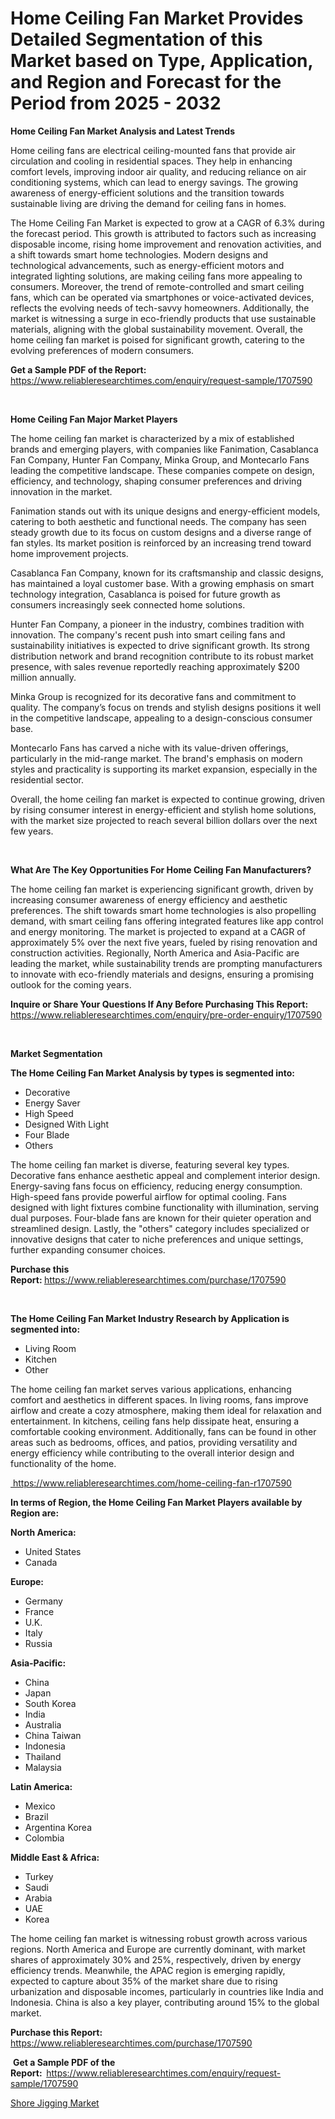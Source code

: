<p><h1>Home Ceiling Fan Market Provides Detailed Segmentation of this Market based on Type, Application, and Region and Forecast for the Period from 2025 - 2032</h1></p><p><strong>Home Ceiling Fan Market Analysis and Latest Trends</strong></p>
<p><p>Home ceiling fans are electrical ceiling-mounted fans that provide air circulation and cooling in residential spaces. They help in enhancing comfort levels, improving indoor air quality, and reducing reliance on air conditioning systems, which can lead to energy savings. The growing awareness of energy-efficient solutions and the transition towards sustainable living are driving the demand for ceiling fans in homes.</p><p>The Home Ceiling Fan Market is expected to grow at a CAGR of 6.3% during the forecast period. This growth is attributed to factors such as increasing disposable income, rising home improvement and renovation activities, and a shift towards smart home technologies. Modern designs and technological advancements, such as energy-efficient motors and integrated lighting solutions, are making ceiling fans more appealing to consumers. Moreover, the trend of remote-controlled and smart ceiling fans, which can be operated via smartphones or voice-activated devices, reflects the evolving needs of tech-savvy homeowners. Additionally, the market is witnessing a surge in eco-friendly products that use sustainable materials, aligning with the global sustainability movement. Overall, the home ceiling fan market is poised for significant growth, catering to the evolving preferences of modern consumers.</p></p>
<p><strong>Get a Sample PDF of the Report:&nbsp;</strong> <a href="https://www.reliableresearchtimes.com/enquiry/request-sample/1707590?utm_campaign=2233&utm_medium=2&utm_source=Github&utm_content=ia&utm_term=05042025&utm_id=home-ceiling-fan">https://www.reliableresearchtimes.com/enquiry/request-sample/1707590</a></p>
<p>&nbsp;</p>
<p><strong>Home Ceiling Fan Major Market Players</strong></p>
<p><p>The home ceiling fan market is characterized by a mix of established brands and emerging players, with companies like Fanimation, Casablanca Fan Company, Hunter Fan Company, Minka Group, and Montecarlo Fans leading the competitive landscape. These companies compete on design, efficiency, and technology, shaping consumer preferences and driving innovation in the market.</p><p>Fanimation stands out with its unique designs and energy-efficient models, catering to both aesthetic and functional needs. The company has seen steady growth due to its focus on custom designs and a diverse range of fan styles. Its market position is reinforced by an increasing trend toward home improvement projects.</p><p>Casablanca Fan Company, known for its craftsmanship and classic designs, has maintained a loyal customer base. With a growing emphasis on smart technology integration, Casablanca is poised for future growth as consumers increasingly seek connected home solutions.</p><p>Hunter Fan Company, a pioneer in the industry, combines tradition with innovation. The company's recent push into smart ceiling fans and sustainability initiatives is expected to drive significant growth. Its strong distribution network and brand recognition contribute to its robust market presence, with sales revenue reportedly reaching approximately $200 million annually.</p><p>Minka Group is recognized for its decorative fans and commitment to quality. The company’s focus on trends and stylish designs positions it well in the competitive landscape, appealing to a design-conscious consumer base.</p><p>Montecarlo Fans has carved a niche with its value-driven offerings, particularly in the mid-range market. The brand's emphasis on modern styles and practicality is supporting its market expansion, especially in the residential sector.</p><p>Overall, the home ceiling fan market is expected to continue growing, driven by rising consumer interest in energy-efficient and stylish home solutions, with the market size projected to reach several billion dollars over the next few years.</p></p>
<p>&nbsp;</p>
<p><strong>What Are The Key Opportunities For Home Ceiling Fan Manufacturers?</strong></p>
<p><p>The home ceiling fan market is experiencing significant growth, driven by increasing consumer awareness of energy efficiency and aesthetic preferences. The shift towards smart home technologies is also propelling demand, with smart ceiling fans offering integrated features like app control and energy monitoring. The market is projected to expand at a CAGR of approximately 5% over the next five years, fueled by rising renovation and construction activities. Regionally, North America and Asia-Pacific are leading the market, while sustainability trends are prompting manufacturers to innovate with eco-friendly materials and designs, ensuring a promising outlook for the coming years.</p></p>
<p><strong>Inquire or Share Your Questions If Any Before Purchasing This Report:</strong> <a href="https://www.reliableresearchtimes.com/enquiry/pre-order-enquiry/1707590?utm_campaign=2233&utm_medium=2&utm_source=Github&utm_content=ia&utm_term=05042025&utm_id=home-ceiling-fan">https://www.reliableresearchtimes.com/enquiry/pre-order-enquiry/1707590</a></p>
<p>&nbsp;</p>
<p><strong>Market Segmentation</strong></p>
<p><strong>The Home Ceiling Fan Market Analysis by types is segmented into:</strong></p>
<p><ul><li>Decorative</li><li>Energy Saver</li><li>High Speed</li><li>Designed With Light</li><li>Four Blade</li><li>Others</li></ul></p>
<p><p>The home ceiling fan market is diverse, featuring several key types. Decorative fans enhance aesthetic appeal and complement interior design. Energy-saving fans focus on efficiency, reducing energy consumption. High-speed fans provide powerful airflow for optimal cooling. Fans designed with light fixtures combine functionality with illumination, serving dual purposes. Four-blade fans are known for their quieter operation and streamlined design. Lastly, the "others" category includes specialized or innovative designs that cater to niche preferences and unique settings, further expanding consumer choices.</p></p>
<p><strong>Purchase this Report:&nbsp;</strong><a href="https://www.reliableresearchtimes.com/purchase/1707590?utm_campaign=2233&utm_medium=2&utm_source=Github&utm_content=ia&utm_term=05042025&utm_id=home-ceiling-fan">https://www.reliableresearchtimes.com/purchase/1707590</a></p>
<p>&nbsp;</p>
<p><strong>The Home Ceiling Fan Market Industry Research by Application is segmented into:</strong></p>
<p><ul><li>Living Room</li><li>Kitchen</li><li>Other</li></ul></p>
<p><p>The home ceiling fan market serves various applications, enhancing comfort and aesthetics in different spaces. In living rooms, fans improve airflow and create a cozy atmosphere, making them ideal for relaxation and entertainment. In kitchens, ceiling fans help dissipate heat, ensuring a comfortable cooking environment. Additionally, fans can be found in other areas such as bedrooms, offices, and patios, providing versatility and energy efficiency while contributing to the overall interior design and functionality of the home.</p></p>
<p><a href="https://www.reliableresearchtimes.com/home-ceiling-fan-r1707590?utm_campaign=2233&utm_medium=2&utm_source=Github&utm_content=ia&utm_term=05042025&utm_id=home-ceiling-fan">&nbsp;https://www.reliableresearchtimes.com/home-ceiling-fan-r1707590</a></p>
<p><strong>In terms of Region, the Home Ceiling Fan Market Players available by Region are:</strong></p>
<p>
    <p> <strong> North America: </strong>
        <ul>
            <li>United States</li>
            <li>Canada</li>
        </ul>
        </p> 
    <p> <strong> Europe: </strong>
        <ul>
            <li>Germany</li>
            <li>France</li>
            <li>U.K.</li>
            <li>Italy</li>
            <li>Russia</li>
        </ul>
        </p> 
    <p> <strong> Asia-Pacific: </strong>
        <ul>
            <li>China</li>
            <li>Japan</li>
            <li>South Korea</li>
            <li>India</li>
            <li>Australia</li>
            <li>China Taiwan</li>
            <li>Indonesia</li>
            <li>Thailand</li>
            <li>Malaysia</li>
        </ul>
        </p> 
    <p> <strong> Latin America: </strong>
        <ul>
            <li>Mexico</li>
            <li>Brazil</li>
            <li>Argentina Korea</li>
            <li>Colombia</li>
        </ul>
        </p> 
    <p> <strong> Middle East & Africa: </strong>
        <ul>
            <li>Turkey</li>
            <li>Saudi</li>
            <li>Arabia</li>
            <li>UAE</li>
            <li>Korea</li>
        </ul>
    </p>
    </p>
<p><p>The home ceiling fan market is witnessing robust growth across various regions. North America and Europe are currently dominant, with market shares of approximately 30% and 25%, respectively, driven by energy efficiency trends. Meanwhile, the APAC region is emerging rapidly, expected to capture about 35% of the market share due to rising urbanization and disposable incomes, particularly in countries like India and Indonesia. China is also a key player, contributing around 15% to the global market.</p></p>
<p><strong>Purchase this Report: </strong><a href="https://www.reliableresearchtimes.com/purchase/1707590?utm_campaign=2233&utm_medium=2&utm_source=Github&utm_content=ia&utm_term=05042025&utm_id=home-ceiling-fan">https://www.reliableresearchtimes.com/purchase/1707590</a></p>
<p>&nbsp;<strong>Get a Sample PDF of the Report:&nbsp;&nbsp;</strong><a href="https://www.reliableresearchtimes.com/enquiry/request-sample/1707590?utm_campaign=2233&utm_medium=2&utm_source=Github&utm_content=ia&utm_term=05042025&utm_id=home-ceiling-fan">https://www.reliableresearchtimes.com/enquiry/request-sample/1707590</a></p>
<p><strong></strong></p>
<p><p><a href="https://github.com/NarcisoFerry/Market-Research-Report-List-2/blob/main/shore-jigging-market.md?utm_campaign=2233&utm_medium=2&utm_source=Github&utm_content=ia&utm_term=05042025&utm_id=home-ceiling-fan">Shore Jigging Market</a></p></p>